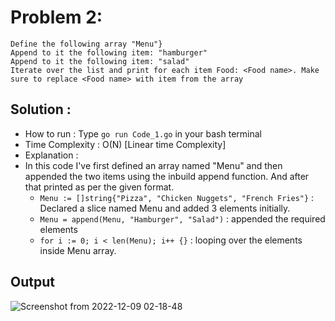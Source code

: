 # Problem 2:
```
Define the following array "Menu"}
Append to it the following item: "hamburger"
Append to it the following item: "salad"
Iterate over the list and print for each item Food: <Food name>. Make sure to replace <Food name> with item from the array
```
## Solution : 

* How to run : Type `go run Code_1.go` in your bash terminal
* Time Complexity : O(N) [Linear time Complexity]
* Explanation :
* In this code I've first defined an array named "Menu" and then appended the two items using the inbuild append function. And after that printed as per the given format.
    * `Menu := []string{"Pizza", "Chicken Nuggets", "French Fries"}` : Declared a slice named Menu and added 3 elements initially.
    * `Menu = append(Menu, "Hamburger", "Salad")` : appended the required elements
    * `for i := 0; i < len(Menu); i++ {}` : looping over the elements inside Menu array.

## Output
![Screenshot from 2022-12-09 02-18-48](https://user-images.githubusercontent.com/73513838/206564818-e00559f9-64a2-4c70-bb3f-2a6b037fdac5.png)
